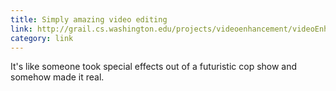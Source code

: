```yaml
---
title: Simply amazing video editing
link: http://grail.cs.washington.edu/projects/videoenhancement/videoEnhancement.htm
category: link
---
```


It's like someone took special effects out of a futuristic cop show and somehow made it real.